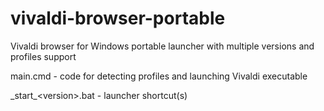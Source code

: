 # vivaldi-browser-portable

Vivaldi browser for Windows portable launcher with multiple versions and profiles support


main.cmd - code for detecting profiles and launching Vivaldi executable

\_start\_\<version\>.bat - launcher shortcut(s)
